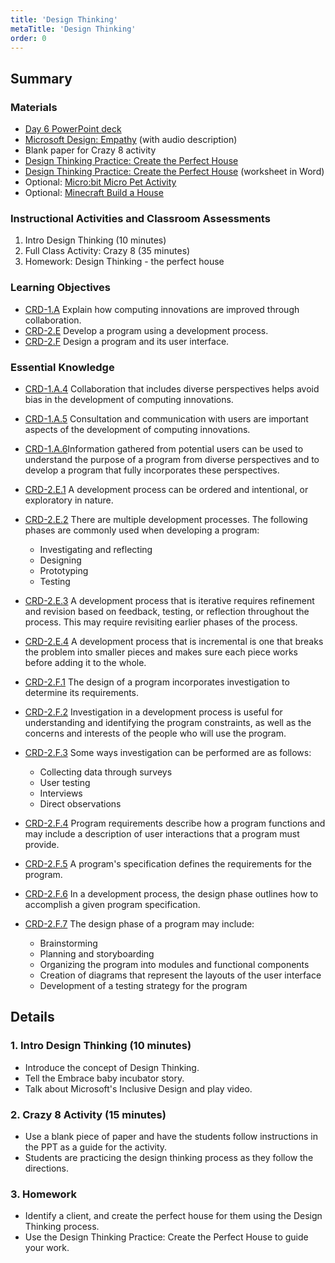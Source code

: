 ```yaml
---
title: 'Design Thinking'
metaTitle: 'Design Thinking'
order: 0
---
```


## Summary

### Materials

* [Day 6 PowerPoint deck](https://1drv.ms/p/s!AqsgsTyHBmRBkAondcAaLVHZG9va?e=oqU7Vs)
* [Microsoft Design: Empathy](https://youtu.be/ESTTX2u7Xi4) (with audio description)
* Blank paper for Crazy 8 activity
* [Design Thinking Practice: Create the Perfect House](../design-thinking-practice)
* [Design Thinking Practice: Create the Perfect House](https://1drv.ms/w/s!AqsgsTyHBmRBj303Jh9kwmVIG2Cr?e=Ns9ITW) (worksheet in Word)
* Optional: [Micro:bit Micro Pet Activity](../micro-pet-activity)
* Optional: [Minecraft Build a House](../minecraft-build-house)

### Instructional Activities and Classroom Assessments

1. Intro Design Thinking (10 minutes)
2. Full Class Activity: Crazy 8 (35 minutes)
3. Homework: Design Thinking - the perfect house

### Learning Objectives

* [CRD-1.A](https://apcentral.collegeboard.org/pdf/ap-computer-science-principles-course-and-exam-description.pdf#page=39) Explain how computing innovations are improved through collaboration.
* [CRD-2.E](https://apcentral.collegeboard.org/pdf/ap-computer-science-principles-course-and-exam-description.pdf?course=ap-computer-science-principles#page=43) Develop a program using a development process.
* [CRD-2.F](https://apcentral.collegeboard.org/pdf/ap-computer-science-principles-course-and-exam-description.pdf?course=ap-computer-science-principles#page=44) Design a program and its user interface.

### Essential Knowledge

* [CRD-1.A.4](https://apcentral.collegeboard.org/pdf/ap-computer-science-principles-course-and-exam-description.pdf#page=39) Collaboration that includes diverse perspectives helps avoid bias in the development of computing innovations.
* [CRD-1.A.5](https://apcentral.collegeboard.org/pdf/ap-computer-science-principles-course-and-exam-description.pdf#page=40) Consultation and communication with users are important aspects of the development of computing innovations.
* [CRD-1.A.6](https://apcentral.collegeboard.org/pdf/ap-computer-science-principles-course-and-exam-description.pdf#page=40)Information gathered from potential users can be used to understand the purpose of a program from diverse perspectives and to develop a program that fully incorporates these perspectives.
* [CRD-2.E.1](https://apcentral.collegeboard.org/pdf/ap-computer-science-principles-course-and-exam-description.pdf?course=ap-computer-science-principles#page=43) A development process can be ordered and intentional, or exploratory in nature.
* [CRD-2.E.2](https://apcentral.collegeboard.org/pdf/ap-computer-science-principles-course-and-exam-description.pdf?course=ap-computer-science-principles#page=43) There are multiple development processes. The following phases are commonly used when developing a program:
    * Investigating and reflecting
    * Designing
    * Prototyping
    * Testing

* [CRD-2.E.3](https://apcentral.collegeboard.org/pdf/ap-computer-science-principles-course-and-exam-description.pdf?course=ap-computer-science-principles#page=43) A development process that is iterative requires refinement and revision based on feedback, testing, or reflection throughout the process. This may require revisiting earlier phases of the process.
* [CRD-2.E.4](https://apcentral.collegeboard.org/pdf/ap-computer-science-principles-course-and-exam-description.pdf?course=ap-computer-science-principles#page=43) A development process that is incremental is one that breaks the problem into smaller pieces and makes sure each piece works before adding it to the whole.
* [CRD-2.F.1](https://apcentral.collegeboard.org/pdf/ap-computer-science-principles-course-and-exam-description.pdf?course=ap-computer-science-principles#page=44) The design of a program incorporates investigation to determine its requirements.
* [CRD-2.F.2](https://apcentral.collegeboard.org/pdf/ap-computer-science-principles-course-and-exam-description.pdf?course=ap-computer-science-principles#page=44) Investigation in a development process is useful for understanding and identifying the program constraints, as well as the concerns and interests of the people who will use the program.
* [CRD-2.F.3](https://apcentral.collegeboard.org/pdf/ap-computer-science-principles-course-and-exam-description.pdf?course=ap-computer-science-principles#page=44) Some ways investigation can be performed are as follows:
    * Collecting data through surveys
    * User testing
    * Interviews
    * Direct observations
* [CRD-2.F.4](https://apcentral.collegeboard.org/pdf/ap-computer-science-principles-course-and-exam-description.pdf?course=ap-computer-science-principles#page=44) Program requirements describe how a program functions and may include a description of user interactions that a program must provide.
* [CRD-2.F.5](https://apcentral.collegeboard.org/pdf/ap-computer-science-principles-course-and-exam-description.pdf?course=ap-computer-science-principles#page=44) A program's specification defines the requirements for the program.
* [CRD-2.F.6](https://apcentral.collegeboard.org/pdf/ap-computer-science-principles-course-and-exam-description.pdf?course=ap-computer-science-principles#page=44) In a development process, the design phase outlines how to accomplish a given program specification.
* [CRD-2.F.7](https://apcentral.collegeboard.org/pdf/ap-computer-science-principles-course-and-exam-description.pdf?course=ap-computer-science-principles#page=44) The design phase of a program may include:
    * Brainstorming
    * Planning and storyboarding
    * Organizing the program into modules and functional components
    * Creation of diagrams that represent the layouts of the user interface
    * Development of a testing strategy for the program

## Details

### 1. Intro Design Thinking (10 minutes)

* Introduce the concept of Design Thinking.
* Tell the Embrace baby incubator story.
* Talk about Microsoft's Inclusive Design and play video.

### 2. Crazy 8 Activity (15 minutes)

* Use a blank piece of paper and have the students follow instructions in the PPT as a guide for the activity.
* Students are practicing the design thinking process as they follow the directions.

### 3. Homework

* Identify a client, and create the perfect house for them using the Design Thinking process.
* Use the Design Thinking Practice: Create the Perfect House to guide your work.
